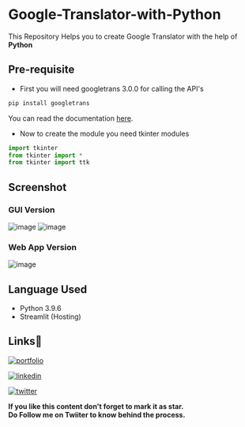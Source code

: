 # Google-Translator-with-Python
This Repository Helps you to create Google Translator with the help of **Python**

## Pre-requisite
- First you will need googletrans 3.0.0 for calling the API's
``` python
pip install googletrans
```
You can read the documentation [here](https://pypi.org/project/googletrans/).
- Now to create the module you need tkinter modules
``` python
import tkinter
from tkinter import *
from tkinter import ttk
```

## Screenshot
### GUI Version
![image](https://user-images.githubusercontent.com/78084828/183282463-c18fa440-7237-4cf5-8b6d-6582fddda7c7.png)
![image](https://user-images.githubusercontent.com/78084828/183282475-e42f6f0c-4f99-40da-89cf-7112b4b2a24b.png)

### Web App Version
![image](https://user-images.githubusercontent.com/78084828/183638112-cdfd5032-fdab-4152-a778-1b16b06ddf89.png)



## Language Used
- Python 3.9.6
- Streamlit (Hosting)

## Links🔗
[![portfolio](https://img.shields.io/badge/my_portfolio-000?style=for-the-badge&logo=ko-fi&logoColor=white)](https://shubhamashish33.github.io/aboutmev2/)

[![linkedin](https://img.shields.io/badge/linkedin-0A66C2?style=for-the-badge&logo=linkedin&logoColor=white)](https://www.linkedin.com/in/shubham-ashish-81a6a01b2/)

[![twitter](https://img.shields.io/badge/twitter-1DA1F2?style=for-the-badge&logo=twitter&logoColor=white)](https://twitter.com/imaashish_)

**If you like this content don't forget to mark it as star. \
Do Follow me on Twiiter to know behind the process.** 
